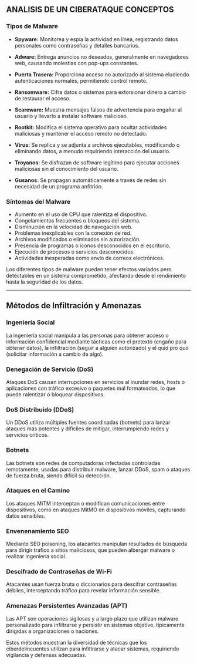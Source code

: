 ## ANALISIS DE UN CIBERATAQUE CONCEPTOS

### Tipos de Malware

- **Spyware:** Monitorea y espía la actividad en línea, registrando datos personales como contraseñas y detalles bancarios.
  
- **Adware:** Entrega anuncios no deseados, generalmente en navegadores web, causando molestias con pop-ups constantes.
  
- **Puerta Trasera:** Proporciona acceso no autorizado al sistema eludiendo autenticaciones normales, permitiendo control remoto.

- **Ransomware:** Cifra datos o sistemas para extorsionar dinero a cambio de restaurar el acceso.

- **Scareware:** Muestra mensajes falsos de advertencia para engañar al usuario y llevarlo a instalar software malicioso.

- **Rootkit:** Modifica el sistema operativo para ocultar actividades maliciosas y mantener el acceso remoto no detectado.

- **Virus:** Se replica y se adjunta a archivos ejecutables, modificando o eliminando datos, a menudo requiriendo interacción del usuario.

- **Troyanos:** Se disfrazan de software legítimo para ejecutar acciones maliciosas sin el conocimiento del usuario.

- **Gusanos:** Se propagan automáticamente a través de redes sin necesidad de un programa anfitrión.

### Síntomas del Malware

- Aumento en el uso de CPU que ralentiza el dispositivo.
- Congelamientos frecuentes o bloqueos del sistema.
- Disminución en la velocidad de navegación web.
- Problemas inexplicables con la conexión de red.
- Archivos modificados o eliminados sin autorización.
- Presencia de programas o iconos desconocidos en el escritorio.
- Ejecución de procesos o servicios desconocidos.
- Actividades inesperadas como envío de correos electrónicos.

Los diferentes tipos de malware pueden tener efectos variados pero detectables en un sistema comprometido, afectando desde el rendimiento hasta la seguridad de los datos.

------------------------------------------

## Métodos de Infiltración y Amenazas

### Ingeniería Social
La ingeniería social manipula a las personas para obtener acceso o información confidencial mediante tácticas como el pretexto (engaño para obtener datos), la infiltración (seguir a alguien autorizado) y el quid pro quo (solicitar información a cambio de algo).

### Denegación de Servicio (DoS)
Ataques DoS causan interrupciones en servicios al inundar redes, hosts o aplicaciones con tráfico excesivo o paquetes mal formateados, lo que puede ralentizar o bloquear dispositivos.

### DoS Distribuido (DDoS)
Un DDoS utiliza múltiples fuentes coordinadas (botnets) para lanzar ataques más potentes y difíciles de mitigar, interrumpiendo redes y servicios críticos.

### Botnets
Las botnets son redes de computadoras infectadas controladas remotamente, usadas para distribuir malware, lanzar DDoS, spam o ataques de fuerza bruta, siendo difícil su detección.

### Ataques en el Camino
Los ataques MiTM interceptan o modifican comunicaciones entre dispositivos, como en ataques MitMO en dispositivos móviles, capturando datos sensibles.

### Envenenamiento SEO
Mediante SEO poisoning, los atacantes manipulan resultados de búsqueda para dirigir tráfico a sitios maliciosos, que pueden albergar malware o realizar ingeniería social.

### Descifrado de Contraseñas de Wi-Fi
Atacantes usan fuerza bruta o diccionarios para descifrar contraseñas débiles, interceptando tráfico para revelar información sensible.

### Amenazas Persistentes Avanzadas (APT)
Las APT son operaciones sigilosas y a largo plazo que utilizan malware personalizado para infiltrarse y persistir en sistemas objetivo, típicamente dirigidas a organizaciones o naciones.

Estos métodos muestran la diversidad de técnicas que los ciberdelincuentes utilizan para infiltrarse y atacar sistemas, requiriendo vigilancia y defensas adecuadas.

